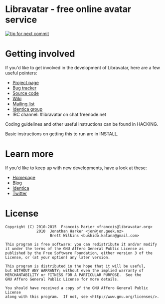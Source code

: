 Libravatar - free online avatar service
=======================================

[![tip for next commit](http://prime4commit.com/projects/160.svg)](http://prime4commit.com/projects/160)

# Getting involved

If you'd like to get involved in the development of Libravatar, here
are a few useful pointers:

* [Project page](https://www.launchpad.net/libravatar)
* [Bug tracker](https://bugs.launchpad.net/libravatar)
* [Source code](https://git.nzoss.org.nz/libravatar/libravatar)
* [Wiki](http://wiki.libravatar.org)
* [Mailing list](https://launchpad.net/~libravatar-fans)
* [Identica group](http://identi.ca/group/libravatar)
* IRC channel: #libravatar on chat.freenode.net

Coding guidelines and other useful instructions can be found in HACKING.

Basic instructions on getting this to run are in INSTALL.


# Learn more

If you'd like to keep up with new developments, have a look at these:

* [Homepage](https://www.libravatar.org)
* [Blog](http://blog.libravatar.org)
* [Identica](http://identi.ca/libravatar)
* [Twitter](http://twitter.com/libravatar)

# License

    Copyright (C) 2010-2015  Francois Marier <francois@libravatar.org>
                  2010  Jonathan Harker <jon@jon.geek.nz>
                        Brett Wilkins <bushido.katana@gmail.com>

    This program is free software: you can redistribute it and/or modify
    it under the terms of the GNU Affero General Public License as
    published by the Free Software Foundation, either version 3 of the
    License, or (at your option) any later version.

    This program is distributed in the hope that it will be useful,
    but WITHOUT ANY WARRANTY; without even the implied warranty of
    MERCHANTABILITY or FITNESS FOR A PARTICULAR PURPOSE.  See the
    GNU Affero General Public License for more details.

    You should have received a copy of the GNU Affero General Public License
    along with this program.  If not, see <http://www.gnu.org/licenses/>.

